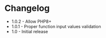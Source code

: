 # Changelog

- 1.0.2 - Allow PHP8+
- 1.0.1 - Proper function input values validation
- 1.0 - Initial release
